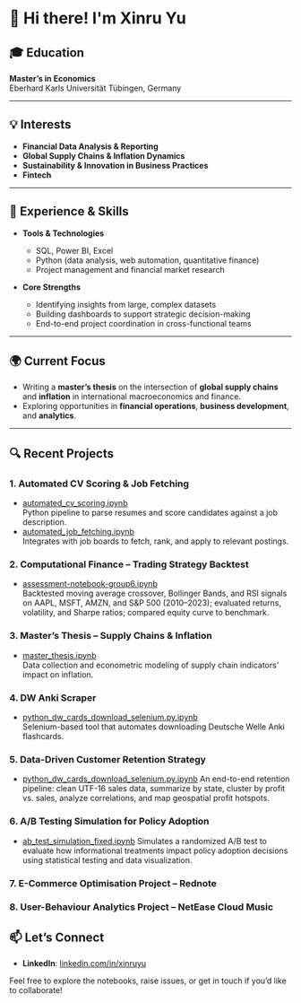 # 👋 Hi there! I'm Xinru Yu

## 🎓 Education
**Master’s in Economics**  
Eberhard Karls Universität Tübingen, Germany

---

## 💡 Interests
- **Financial Data Analysis & Reporting**  
- **Global Supply Chains & Inflation Dynamics**  
- **Sustainability & Innovation in Business Practices**
- **Fintech**

---

## 💼 Experience & Skills
- **Tools & Technologies**  
  - SQL, Power BI, Excel  
  - Python (data analysis, web automation, quantitative finance)  
  - Project management and financial market research  

- **Core Strengths**  
  - Identifying insights from large, complex datasets  
  - Building dashboards to support strategic decision-making  
  - End-to-end project coordination in cross-functional teams  

---

## 🌍 Current Focus
- Writing a **master’s thesis** on the intersection of **global supply chains** and **inflation** in international macroeconomics and finance.  
- Exploring opportunities in **financial operations**, **business development**, and **analytics**.

---

## 🔍 Recent Projects

### 1. Automated CV Scoring & Job Fetching
- [automated_cv_scoring.ipynb](https://github.com/yxrare/yxrare/blob/main/automated%20cv%20scoring.ipynb)  
  Python pipeline to parse resumes and score candidates against a job description.
- [automated_job_fetching.ipynb](https://github.com/yxrare/yxrare/blob/main/automated%20job%20fetching.ipynb)  
  Integrates with job boards to fetch, rank, and apply to relevant postings.

### 2. Computational Finance – Trading Strategy Backtest
- [assessment-notebook-group6.ipynb](https://github.com/yxrare/yxrare/blob/main/pastresearch.pdf)  
  Backtested moving average crossover, Bollinger Bands, and RSI signals on AAPL, MSFT, AMZN, and S&P 500 (2010–2023); evaluated returns, volatility, and Sharpe ratios; compared equity curve to benchmark.

### 3. Master’s Thesis – Supply Chains & Inflation
- [master_thesis.ipynb](https://github.com/yxrare/yxrare/blob/main/master%20thesis.ipynb)  
  Data collection and econometric modeling of supply chain indicators’ impact on inflation.

### 4. DW Anki Scraper
- [python_dw_cards_download_selenium.py.ipynb](https://github.com/yxrare/yxrare/blob/main/python%20dw_cards_download_selenium.py.ipynb)  
  Selenium-based tool that automates downloading Deutsche Welle Anki flashcards.

### 5. Data-Driven Customer Retention Strategy

- [python_dw_cards_download_selenium.py.ipynb](https://github.com/yxrare/yxrare/blob/main/Customer%20Retention%20Strategy.ipynb)
  An end-to-end retention pipeline: clean UTF-16 sales data, summarize by state, cluster by profit vs. sales, analyze correlations, and map geospatial profit hotspots.
### 6. A/B Testing Simulation for Policy Adoption

- [ab_test_simulation_fixed.ipynb](https://github.com/yxrare/yxrare/blob/main/ab_test_simulation_fixed.ipynb)
  Simulates a randomized A/B test to evaluate how informational treatments impact policy adoption decisions using statistical testing and data visualization.
### 7. E-Commerce Optimisation Project – Rednote

### 8. User-Behaviour Analytics Project – NetEase Cloud Music

## 📫 Let’s Connect
- **LinkedIn**: [linkedin.com/in/xinruyu](https://linkedin.com/in/xinruyu)

Feel free to explore the notebooks, raise issues, or get in touch if you’d like to collaborate!
